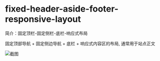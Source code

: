 # fixed-header-aside-footer-responsive-layout

简介：固定顶栏-固定侧栏-底栏-响应式布局

固定顶部导航 + 固定侧边导航 + 底栏 + 响应式内容区的布局, 通常用于站点正文

![截图]()

